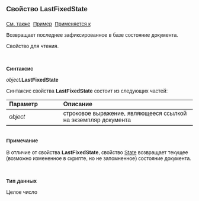 <html>
<head>
<title>Документ\LastFixedState</title>
</head>

<body>

<p><font face="Arial"><font size="4"><strong>Свойство LastFixedState<br>
<br>
</strong></font><a href="State.html">См. также</a>&nbsp; <u>Пример</u>&nbsp; <a
href="../Asdoc.html">Применяется к</a></font></p>

<p class="label"><font face="Arial">Возвращает последнее 
зафиксированное в базе состояние документа. </font></p>

<p class="label"><font face="Arial">Свойство для чтения.</font></p>

<p class="label">&nbsp;</p>

<p class="label"><font face="Arial"><b>Синтаксис</b></font></p>

<p><font face="Arial"><em>object</em><strong>.LastFixedState</strong></font></p>

<p><font face="Arial">Синтаксис свойства <strong>LastFixedState</strong>
состоит из следующих частей:</font></p>

<table border="1" cellPadding="5" cols="2" frame="below" rules="rows">
<TBODY>
  <tr vAlign="top">
    <td class="label" width="29%"><font face="Arial"><b>Параметр</b></font></td>
    <td class="label" width="71%"><font face="Arial"><strong>Описание</strong></font></td>
  </tr>
  <tr>
    <td width="29%"><font face="Arial"><em>object</em></font></td>
    <td width="71%"><font face="Arial">строковое выражение, являющееся 
	ссылкой на экземпляр документа</font></td>
  </tr>
</TBODY>
</table>
<b>

<p><font face="Arial"><br>
Примечание<br>
</b><br>
В отличие от свойства <strong>LastFixedState</strong>, свойство <a
href="State.html">State</a> возвращает текущее (возможно измененное в скрипте, но 
не запомненное) состояние документа.</font></p>

<p>&nbsp;</p>

<p class="label"><font face="Arial"><b>Тип данных</b></font></p>

<p><font face="Arial">Целое число</font></p>
</body>
</html>
